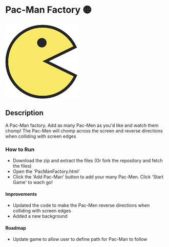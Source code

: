 # Pac-Man Factory 🟡

![Pac-Man icon](pacman-icon.png)

## Description
A Pac-Man factory. Add as many Pac-Men as you'd like and watch them chomp! 
The Pac-Men will chomp across the screen and reverse directions when colliding with screen edges

### How to Run
* Download the zip and extract the files (Or fork the repository and fetch the files)
* Open the 'PacManFactory.html'
* Click the 'Add Pac-Man' button to add your many Pac-Men. Click 'Start Game' to wach go!

#### Improvements
* Updated the code to make the Pac-Men reverse directions when colliding with screen edges
* Added a new background

#### Roadmap
* Update game to allow user to define path for Pac-Man to follow
